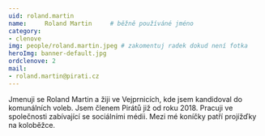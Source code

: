 ```yaml
---
uid: roland.martin
name:     Roland Martin  	# běžně používáné jméno
category:
- clenove
img: people/roland.martin.jpeg # zakomentuj radek dokud není fotka
heroImg: banner-default.jpg
ordclenove: 2
mail:
- roland.martin@pirati.cz
---
```


Jmenuji se Roland Martin a žiji ve Vejprnicích, kde jsem kandidoval do komunálních voleb. Jsem členem Pirátů již od roku 2018. Pracuji ve společnosti zabívající se sociálními médii. Mezi mé koníčky patří projížďky na koloběžce.
